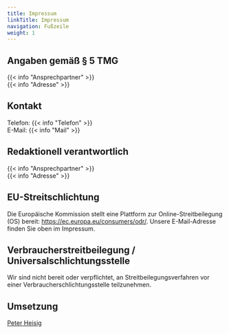 ```yaml
---
title: Impressum
linkTitle: Impressum
navigation: Fußzeile
weight: 1
---
```


## Angaben gemäß § 5 TMG

{{< info "Ansprechpartner" >}}  
{{< info "Adresse" >}}

## Kontakt
Telefon: {{< info "Telefon" >}}  
E-Mail: {{< info "Mail" >}}  

## Redaktionell verantwortlich

{{< info "Ansprechpartner" >}}  
{{< info "Adresse" >}}

## EU-Streitschlichtung

Die Europäische Kommission stellt eine Plattform zur Online-Streitbeilegung (OS) bereit: https://ec.europa.eu/consumers/odr/.
Unsere E-Mail-Adresse finden Sie oben im Impressum.

## Verbraucherstreitbeilegung / Universalschlichtungsstelle

Wir sind nicht bereit oder verpflichtet, an Streitbeilegungsverfahren vor einer Verbraucherschlichtungsstelle teilzunehmen.

## Umsetzung

[Peter Heisig](https://peter.heisig.rocks)
